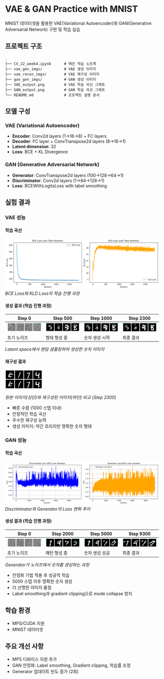 # VAE & GAN Practice with MNIST

MNIST 데이터셋을 활용한 VAE(Variational Autoencoder)와 GAN(Generative Adversarial Network) 구현 및 학습 실습

## 프로젝트 구조

```
.
├── CV_22_week4.ipynb      # 메인 학습 노트북
├── vae_gen_imgs/          # VAE 생성 이미지
├── vae_recon_imgs/        # VAE 재구성 이미지
├── gan_gen_imgs/          # GAN 생성 이미지
├── VAE_output.png         # VAE 학습 곡선 그래프
├── GAN_output.png         # GAN 학습 곡선 그래프
└── README.md              # 프로젝트 설명 문서
```

## 모델 구성

### VAE (Variational Autoencoder)
- **Encoder**: Conv2d layers (1→16→8) + FC layers
- **Decoder**: FC layer + ConvTranspose2d layers (8→16→1)
- **Latent dimension**: 32
- **Loss**: BCE + KL Divergence

### GAN (Generative Adversarial Network)
- **Generator**: ConvTranspose2d layers (100→128→64→1)
- **Discriminator**: Conv2d layers (1→64→128→1)
- **Loss**: BCEWithLogitsLoss with label smoothing

## 실험 결과

### VAE 성능

#### 학습 곡선
![VAE Training Curves](VAE_output.png)
*BCE Loss와 KLD Loss의 학습 진행 과정*

#### 생성 결과 (학습 진행 과정)
| Step 0 | Step 500 | Step 1000 | Step 2300 |
|--------|----------|-----------|-----------|
| ![](vae_gen_imgs/gen_00000.png) | ![](vae_gen_imgs/gen_00500.png) | ![](vae_gen_imgs/gen_01000.png) | ![](vae_gen_imgs/gen_02300.png) |
| 초기 노이즈 | 형태 형성 중 | 숫자 생성 시작 | 최종 결과 |

*Latent space에서 랜덤 샘플링하여 생성한 숫자 이미지*

#### 재구성 결과
![VAE Reconstruction Results](vae_recon_imgs/recon_02300.png)

*원본 이미지(상단)와 재구성된 이미지(하단) 비교 (Step 2300)*

- 빠른 수렴 (1000 스텝 이내)
- 안정적인 학습 곡선
- 우수한 재구성 능력
- 생성 이미지: 약간 흐리지만 명확한 숫자 형태

### GAN 성능

#### 학습 곡선
![GAN Training Curves](GAN_output.png)
*Discriminator와 Generator의 Loss 변화 추이*

#### 생성 결과 (학습 진행 과정)
| Step 0 | Step 2000 | Step 5000 | Step 9300 |
|--------|-----------|-----------|-----------|
| ![](gan_gen_imgs/gen_00000.png) | ![](gan_gen_imgs/gen_02000.png) | ![](gan_gen_imgs/gen_05000.png) | ![](gan_gen_imgs/gen_09300.png) |
| 초기 노이즈 | 패턴 형성 중 | 숫자 생성 성공 | 최종 결과 |

*Generator가 노이즈에서 숫자를 생성하는 과정*

- 안정화 기법 적용 후 성공적 학습
- 5000 스텝 이후 명확한 숫자 생성
- 더 선명한 이미지 품질
- Label smoothing과 gradient clipping으로 mode collapse 방지

## 학습 환경
- MPS/CUDA 지원
- MNIST 데이터셋

## 주요 개선 사항
- MPS 디바이스 지원 추가
- GAN 안정화: Label smoothing, Gradient clipping, 학습률 조정
- Generator 업데이트 빈도 증가 (2회)